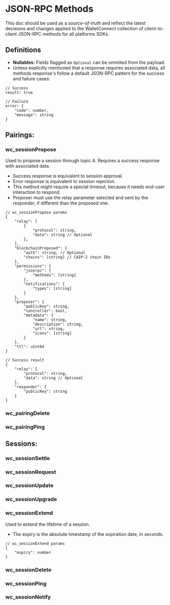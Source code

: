 # JSON-RPC Methods
This doc should be used as a *source-of-truth* and reflect the latest decisions and changes applied to the WalletConnect collection of client-to-client JSON-RPC methods for all platforms SDKs.

## Definitions
- **Nullables:** Fields flagged as `Optional` can be ommited from the payload.
- Unless explicitly mentioned that a response requires associated data, all methods response's follow a default JSON-RPC pattern for the success and failure cases:
```jsonc
// Success
result: true

// Failure
error: {
    "code": number,
    "message": string
}
```

## Pairings:

### wc_sessionPropose
Used to propose a session through topic A. Requires a success response with associated data. 
- Success response is equivalent to session approval.
- Error response is equivalent to session rejection.
- This method *might* require a special timeout, because it needs end-user interaction to respond.
- Proposer must use the relay parameter selected and sent by the responder, if different than the proposed one.
```jsonc
// wc_sessionPropose params
{
    "relay": [
        {
            "protocol": string,
            "data": string // Optional
        },
    ],
    "blockchainProposed": {
        "auth": string, // Optional
        "chains": [string] // CAIP-2 chain IDs
    },
    "permissions": {
        "jsonrpc": {
            "methods": [string]
        },
        "notifications": {
            "types": [string]
        }
    },
    "proposer": {
        "publicKey": string,
        "controller": bool,
        "metadata": {
            "name": string,
            "description": string,
            "url": string,
            "icons": [string]
        }
    },
    "ttl": uInt64
}
```

```jsonc
// Success result
{
    "relay": {
        "protocol": string,
        "data": string // Optional
    },
    "responder": {
        "publicKey": string
    }
}
```

### wc_pairingDelete

### wc_pairingPing

## Sessions:

### wc_sessionSettle

### wc_sessionRequest

### wc_sessionUpdate

### wc_sessionUpgrade

### wc_sessionExtend
Used to extend the lifetime of a session.
- The expiry is the absolute timestamp of the expiration date, in seconds.
```jsonc
// wc_sessionExtend params
{
    "expiry": number
}
```

### wc_sessionDelete

### wc_sessionPing

### wc_sessionNotify
